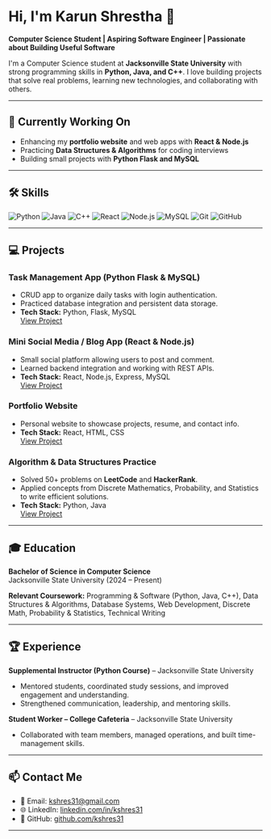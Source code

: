 # Hi, I'm Karun Shrestha 👋

**Computer Science Student | Aspiring Software Engineer | Passionate about Building Useful Software**

I'm a Computer Science student at **Jacksonville State University** with strong programming skills in **Python, Java, and C++**. I love building projects that solve real problems, learning new technologies, and collaborating with others.

---

## 🔭 Currently Working On
- Enhancing my **portfolio website** and web apps with **React & Node.js**
- Practicing **Data Structures & Algorithms** for coding interviews
- Building small projects with **Python Flask and MySQL**

---

## 🛠 Skills

![Python](https://img.shields.io/badge/Python-3776AB?style=for-the-badge&logo=python&logoColor=white)
![Java](https://img.shields.io/badge/Java-007396?style=for-the-badge&logo=java&logoColor=white)
![C++](https://img.shields.io/badge/C++-00599C?style=for-the-badge&logo=c%2B%2B&logoColor=white)
![React](https://img.shields.io/badge/React-61DAFB?style=for-the-badge&logo=react&logoColor=black)
![Node.js](https://img.shields.io/badge/Node.js-339933?style=for-the-badge&logo=nodedotjs&logoColor=white)
![MySQL](https://img.shields.io/badge/MySQL-4479A1?style=for-the-badge&logo=mysql&logoColor=white)
![Git](https://img.shields.io/badge/Git-F05032?style=for-the-badge&logo=git&logoColor=white)
![GitHub](https://img.shields.io/badge/GitHub-181717?style=for-the-badge&logo=github&logoColor=white)

---

## 💻 Projects

### **Task Management App (Python Flask & MySQL)**
- CRUD app to organize daily tasks with login authentication.
- Practiced database integration and persistent data storage.
- **Tech Stack:** Python, Flask, MySQL  
[View Project](https://github.com/kshres31/task-management-app)  

### **Mini Social Media / Blog App (React & Node.js)**
- Small social platform allowing users to post and comment.
- Learned backend integration and working with REST APIs.
- **Tech Stack:** React, Node.js, Express, MySQL  
[View Project](https://github.com/kshres31/mini-social-media-app)  

### **Portfolio Website**
- Personal website to showcase projects, resume, and contact info.
- **Tech Stack:** React, HTML, CSS  
[View Project](https://github.com/kshres31/portfolio-website)  

### **Algorithm & Data Structures Practice**
- Solved 50+ problems on **LeetCode** and **HackerRank**.
- Applied concepts from Discrete Mathematics, Probability, and Statistics to write efficient solutions.
- **Tech Stack:** Python, Java  
[View Project](https://github.com/kshres31/algorithm-practice)  

---

## 🎓 Education
**Bachelor of Science in Computer Science**  
Jacksonville State University (2024 – Present)  

**Relevant Coursework:** Programming & Software (Python, Java, C++), Data Structures & Algorithms, Database Systems, Web Development, Discrete Math, Probability & Statistics, Technical Writing

---

## 🏆 Experience
**Supplemental Instructor (Python Course)** – Jacksonville State University  
- Mentored students, coordinated study sessions, and improved engagement and understanding.  
- Strengthened communication, leadership, and mentoring skills.  

**Student Worker – College Cafeteria** – Jacksonville State University  
- Collaborated with team members, managed operations, and built time-management skills.  

---

## 📫 Contact Me
- 📧 Email: kshres31@gmail.com  
- 🌐 LinkedIn: [linkedin.com/in/kshres31](https://linkedin.com/in/kshres31)  
- 🐙 GitHub: [github.com/kshres31](https://github.com/kshres31)  

---

